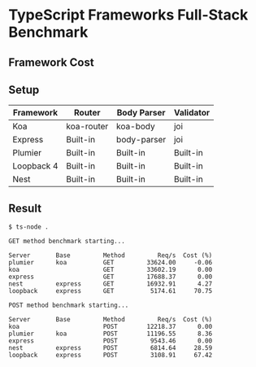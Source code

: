 # TypeScript Frameworks Full-Stack Benchmark


## Framework Cost

## Setup

| Framework  | Router     | Body Parser | Validator |
| ---------- | ---------- | ----------- | --------- |
| Koa        | koa-router | koa-body    | joi       |
| Express    | Built-in   | body-parser | joi       |
| Plumier    | Built-in   | Built-in    | Built-in  |
| Loopback 4 | Built-in   | Built-in    | Built-in  |
| Nest       | Built-in   | Built-in    | Built-in  |


## Result

```
$ ts-node .

GET method benchmark starting...

Server       Base         Method         Req/s  Cost (%)
plumier      koa          GET         33624.00     -0.06
koa                       GET         33602.19      0.00
express                   GET         17688.37      0.00
nest         express      GET         16932.91      4.27
loopback     express      GET          5174.61     70.75

POST method benchmark starting...

Server       Base         Method         Req/s  Cost (%)
koa                       POST        12218.37      0.00
plumier      koa          POST        11196.55      8.36
express                   POST         9543.46      0.00
nest         express      POST         6814.64     28.59
loopback     express      POST         3108.91     67.42
```